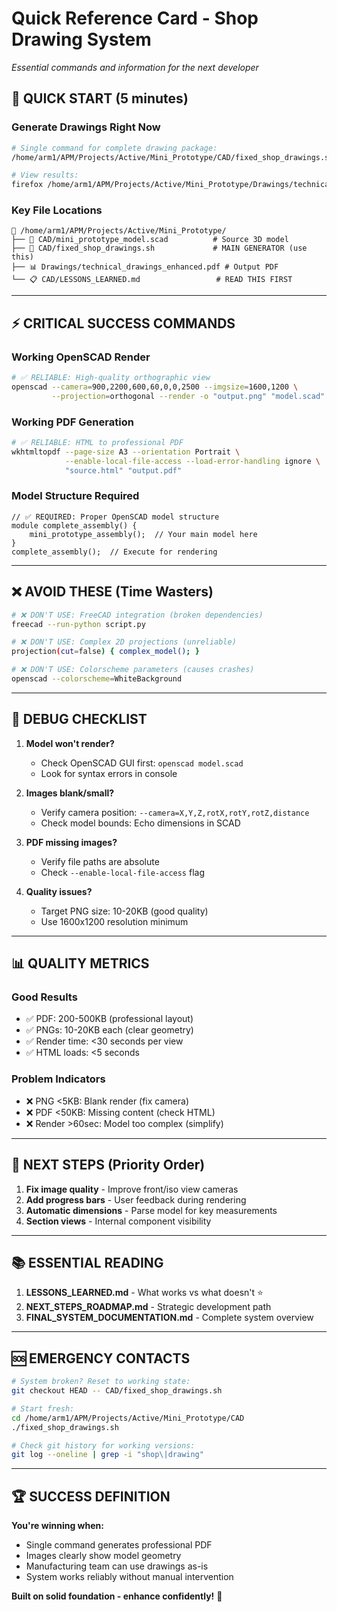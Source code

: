 # Quick Reference Card - Shop Drawing System
*Essential commands and information for the next developer*

## 🚀 **QUICK START (5 minutes)**

### **Generate Drawings Right Now**
```bash
# Single command for complete drawing package:
/home/arm1/APM/Projects/Active/Mini_Prototype/CAD/fixed_shop_drawings.sh

# View results:
firefox /home/arm1/APM/Projects/Active/Mini_Prototype/Drawings/technical_drawings_enhanced.html
```

### **Key File Locations**
```
📁 /home/arm1/APM/Projects/Active/Mini_Prototype/
├── 📄 CAD/mini_prototype_model.scad          # Source 3D model
├── 🔧 CAD/fixed_shop_drawings.sh             # MAIN GENERATOR (use this)
├── 📊 Drawings/technical_drawings_enhanced.pdf # Output PDF
└── 📋 CAD/LESSONS_LEARNED.md                 # READ THIS FIRST
```

---

## ⚡ **CRITICAL SUCCESS COMMANDS**

### **Working OpenSCAD Render**
```bash
# ✅ RELIABLE: High-quality orthographic view
openscad --camera=900,2200,600,60,0,0,2500 --imgsize=1600,1200 \
         --projection=orthogonal --render -o "output.png" "model.scad"
```

### **Working PDF Generation**  
```bash
# ✅ RELIABLE: HTML to professional PDF
wkhtmltopdf --page-size A3 --orientation Portrait \
            --enable-local-file-access --load-error-handling ignore \
            "source.html" "output.pdf"
```

### **Model Structure Required**
```openscad
// ✅ REQUIRED: Proper OpenSCAD model structure
module complete_assembly() {
    mini_prototype_assembly();  // Your main model here
}
complete_assembly();  // Execute for rendering
```

---

## ❌ **AVOID THESE (Time Wasters)**

```bash
# ❌ DON'T USE: FreeCAD integration (broken dependencies)
freecad --run-python script.py

# ❌ DON'T USE: Complex 2D projections (unreliable)  
projection(cut=false) { complex_model(); }

# ❌ DON'T USE: Colorscheme parameters (causes crashes)
openscad --colorscheme=WhiteBackground
```

---

## 🔧 **DEBUG CHECKLIST**

1. **Model won't render?**
   - Check OpenSCAD GUI first: `openscad model.scad`
   - Look for syntax errors in console

2. **Images blank/small?**
   - Verify camera position: `--camera=X,Y,Z,rotX,rotY,rotZ,distance`
   - Check model bounds: Echo dimensions in SCAD

3. **PDF missing images?**
   - Verify file paths are absolute
   - Check `--enable-local-file-access` flag

4. **Quality issues?**
   - Target PNG size: 10-20KB (good quality)
   - Use 1600x1200 resolution minimum

---

## 📊 **QUALITY METRICS**

### **Good Results**
- ✅ PDF: 200-500KB (professional layout)
- ✅ PNGs: 10-20KB each (clear geometry)  
- ✅ Render time: <30 seconds per view
- ✅ HTML loads: <5 seconds

### **Problem Indicators**
- ❌ PNG <5KB: Blank render (fix camera)
- ❌ PDF <50KB: Missing content (check HTML)
- ❌ Render >60sec: Model too complex (simplify)

---

## 🎯 **NEXT STEPS (Priority Order)**

1. **Fix image quality** - Improve front/iso view cameras
2. **Add progress bars** - User feedback during rendering  
3. **Automatic dimensions** - Parse model for key measurements
4. **Section views** - Internal component visibility

---

## 📚 **ESSENTIAL READING**

1. **LESSONS_LEARNED.md** - What works vs what doesn't ⭐
2. **NEXT_STEPS_ROADMAP.md** - Strategic development path
3. **FINAL_SYSTEM_DOCUMENTATION.md** - Complete system overview

---

## 🆘 **EMERGENCY CONTACTS**

```bash
# System broken? Reset to working state:
git checkout HEAD -- CAD/fixed_shop_drawings.sh

# Start fresh:
cd /home/arm1/APM/Projects/Active/Mini_Prototype/CAD
./fixed_shop_drawings.sh

# Check git history for working versions:
git log --oneline | grep -i "shop\|drawing"
```

---

## 🏆 **SUCCESS DEFINITION**

**You're winning when:**
- Single command generates professional PDF
- Images clearly show model geometry  
- Manufacturing team can use drawings as-is
- System works reliably without manual intervention

**Built on solid foundation - enhance confidently!** 🚀